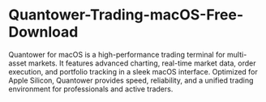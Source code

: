 # Quantower-Trading-macOS-Free-Download
Quantower for macOS is a high-performance trading terminal for multi-asset markets. It features advanced charting, real-time market data, order execution, and portfolio tracking in a sleek macOS interface. Optimized for Apple Silicon, Quantower provides speed, reliability, and a unified trading environment for professionals and active traders.
